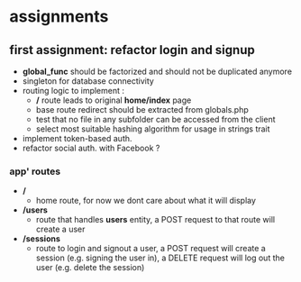 
# assignments

## first assignment: refactor login and signup

- **global_func** should be factorized and should not be duplicated anymore
- singleton for database connectivity
- routing logic to implement : 
    * **/** route leads to original **home/index** page
    * base route redirect should be extracted from globals.php
    * test that no file in any subfolder can be accessed from the client
    * select most suitable hashing algorithm for usage in strings trait
- implement token-based auth.
- refactor social auth. with Facebook ?

### app' routes

- **/** 
    * home route, for now we dont care about what it will display
- **/users** 
    * route that handles **users** entity, a POST request to that route will create a user
- **/sessions** 
    * route to login and signout a user, a POST request will create a session (e.g. signing the user in), a DELETE request will log out the user (e.g. delete the session)

